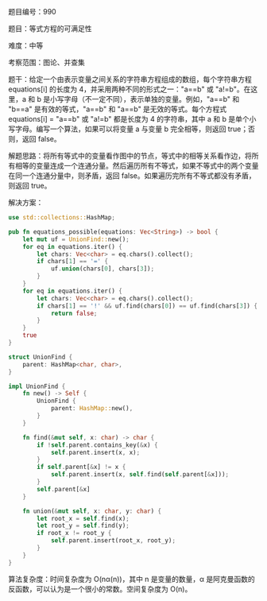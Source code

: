 题目编号：990

题目：等式方程的可满足性

难度：中等

考察范围：图论、并查集

题干：给定一个由表示变量之间关系的字符串方程组成的数组，每个字符串方程 equations[i] 的长度为 4，并采用两种不同的形式之一："a==b" 或 "a!=b"。在这里，a 和 b 是小写字母（不一定不同），表示单独的变量。例如，"a==b" 和 "b==a" 是有效的等式，"a==b" 和 "a==b" 是无效的等式。每个方程式 equations[i] = "a==b" 或 "a!=b" 都是长度为 4 的字符串，其中 a 和 b 是单个小写字母。编写一个算法，如果可以将变量 a 与变量 b 完全相等，则返回 true；否则，返回 false。

解题思路：将所有等式中的变量看作图中的节点，等式中的相等关系看作边，将所有相等的变量连成一个连通分量。然后遍历所有不等式，如果不等式中的两个变量在同一个连通分量中，则矛盾，返回 false。如果遍历完所有不等式都没有矛盾，则返回 true。

解决方案：

```rust
use std::collections::HashMap;

pub fn equations_possible(equations: Vec<String>) -> bool {
    let mut uf = UnionFind::new();
    for eq in equations.iter() {
        let chars: Vec<char> = eq.chars().collect();
        if chars[1] == '=' {
            uf.union(chars[0], chars[3]);
        }
    }
    for eq in equations.iter() {
        let chars: Vec<char> = eq.chars().collect();
        if chars[1] == '!' && uf.find(chars[0]) == uf.find(chars[3]) {
            return false;
        }
    }
    true
}

struct UnionFind {
    parent: HashMap<char, char>,
}

impl UnionFind {
    fn new() -> Self {
        UnionFind {
            parent: HashMap::new(),
        }
    }

    fn find(&mut self, x: char) -> char {
        if !self.parent.contains_key(&x) {
            self.parent.insert(x, x);
        }
        if self.parent[&x] != x {
            self.parent.insert(x, self.find(self.parent[&x]));
        }
        self.parent[&x]
    }

    fn union(&mut self, x: char, y: char) {
        let root_x = self.find(x);
        let root_y = self.find(y);
        if root_x != root_y {
            self.parent.insert(root_x, root_y);
        }
    }
}
```

算法复杂度：时间复杂度为 O(nα(n))，其中 n 是变量的数量，α 是阿克曼函数的反函数，可以认为是一个很小的常数。空间复杂度为 O(n)。